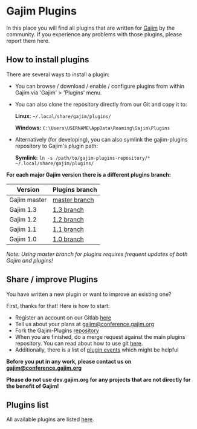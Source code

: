 # Gajim Plugins

In this place you will find all plugins that are written for [Gajim](https://gajim.org) by the community. If you experience any problems with those plugins, please report them here.

## How to install plugins

There are several ways to install a plugin:

- You can browse / download / enable / configure plugins from within Gajim via 'Gajim' > 'Plugins' menu.
- You can also clone the repository directly from our Git and copy it to:

    **Linux:** `~/.local/share/gajim/plugins/`

    **Windows:** `C:\Users\USERNAME\AppData\Roaming\Gajim\Plugins`

- Alternatively (for developing), you can also symlink the gajim-plugins repository to Gajim's plugin path:

    **Symlink:** `ln -s /path/to/gajim-plugins-repository/* ~/.local/share/gajim/plugins/`

**For each major Gajim version there is a different plugins branch:**

| Version | Plugins branch |
| ------- | -------------- |
|Gajim master|[master branch](https://dev.gajim.org/gajim/gajim-plugins/tree/master)|
|Gajim 1.3|[1.3 branch](https://dev.gajim.org/gajim/gajim-plugins/tree/gajim_1.3)|
|Gajim 1.2|[1.2 branch](https://dev.gajim.org/gajim/gajim-plugins/tree/gajim_1.2)|
|Gajim 1.1|[1.1 branch](https://dev.gajim.org/gajim/gajim-plugins/tree/gajim_1.1)|
|Gajim 1.0|[1.0 branch](https://dev.gajim.org/gajim/gajim-plugins/tree/gajim_1.0)|

*Note: Using master branch for plugins requires frequent updates of both Gajim and plugins!*

## Share / improve Plugins

You have written a new plugin or want to improve an existing one?

First, thanks for that! Here is how to start:

- Register an account on our Gitlab [here](https://dev.gajim.org/users/sign_in)
- Tell us about your plans at [gajim@conference.gajim.org](xmpp:gajim@conference.gajim.org?join)
- Fork the Gajim-Plugins [repository](https://dev.gajim.org/gajim/gajim-plugins)
- When you are finished, do a merge request against the main plugins repository. You can read about how to use git [here](https://dev.gajim.org/gajim/gajim/wikis/howtogit).
- Additionally, there is a list of [plugin events](https://dev.gajim.org/gajim/gajim/wikis/development/pluginsevents) which might be helpful

**Before you put in any work, please contact us on [gajim@conference.gajim.org](xmpp:gajim@conference.gajim.org?join)**

**Please do not use dev.gajim.org for any projects that are not directly for the benefit of Gajim!**

## Plugins list

All available plugins are listed [here](https://dev.gajim.org/gajim/gajim-plugins/wikis/home).

